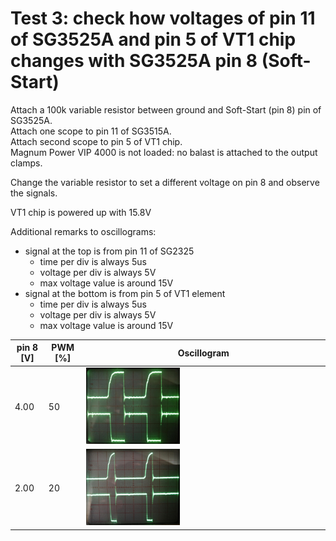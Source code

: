 # Test 3: check how voltages of pin 11 of SG3525A and pin 5 of VT1 chip changes with SG3525A pin 8 (Soft-Start)

Attach a 100k variable resistor between ground and Soft-Start (pin 8) pin of SG3525A. \
Attach one scope to pin 11 of SG3515A. \
Attach second scope to pin 5 of VT1 chip. \
Magnum Power VIP 4000 is not loaded: no balast is attached to the output clamps.

Change the variable resistor to set a different voltage on pin 8 and observe the signals.

VT1 chip is powered up with 15.8V

Additional remarks to oscillograms:
 * signal at the top is from pin 11 of SG2325
   * time per div is always 5us
   * voltage per div is always 5V
   * max voltage value is around 15V
 * signal at the bottom is from pin 5 of VT1 element
   * time per div is always 5us
   * voltage per div is always 5V
   * max voltage value is around 15V

 | pin 8 [V] | PWM [%] | Oscillogram |
 |---|---|---|
 | 4.00 | 50 | <img src="https://raw.githubusercontent.com/wmarkow/sandbox/master/inverter-welder/concepts/08_magnum_power_vip_4000/reveng/tests/Test3/vt1_pin5_for_pwm_50_percent.jpg" width="40%" > | |
 | 2.00 | 20 | <img src="https://raw.githubusercontent.com/wmarkow/sandbox/master/inverter-welder/concepts/08_magnum_power_vip_4000/reveng/tests/Test3/vt1_pin5_for_pwm_20_percent.jpg" width="40%" > | |
 
